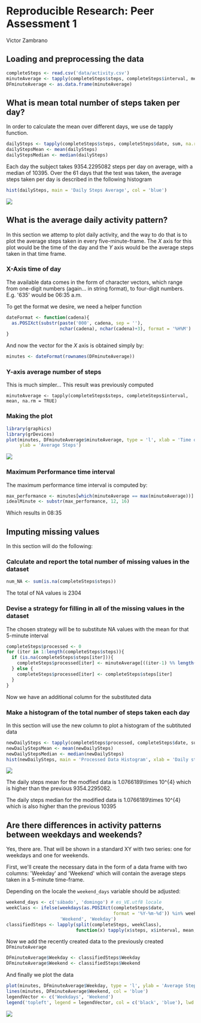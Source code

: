# Reproducible Research: Peer Assessment 1
Victor Zambrano  


## Loading and preprocessing the data

```r
completeSteps <- read.csv('data/activity.csv')
minuteAverage <- tapply(completeSteps$steps, completeSteps$interval, mean, na.rm = TRUE)
DFminuteAverage <- as.data.frame(minuteAverage)
```



## What is mean total number of steps taken per day?

In order to calculate the mean over different days, we use de tapply function.


```r
dailySteps <- tapply(completeSteps$steps, completeSteps$date, sum, na.rm = TRUE)
dailyStepsMean <- mean(dailySteps)
dailyStepsMedian <- median(dailySteps)
```

Each day the subject takes 9354.2295082 steps per day on average, with a
median of 10395. Over the 61 days that the
test was taken, the average steps taken per day is described in the following histogram


```r
hist(dailySteps, main = 'Daily Steps Average', col = 'blue')
```

![](PA1_template_files/figure-html/histogram_chunk-1.png) 


## What is the average daily activity pattern?

In this section we attemp to plot daily activity, and the way to do that is to plot the
average steps taken in every five-minute-frame. The *X* axis for this plot
would be the time of the day and the *Y* axis would be the average steps taken in that
time frame.

### X-Axis time of day

The available data comes in the form of character vectors, which range from one-digit
numbers (again... in string format), to four-digit numbers. E.g. '635' would be 06:35 a.m.

To get the format we desire, we need a helper function


```r
dateFormat <- function(cadena){
  as.POSIXct(substr(paste('000', cadena, sep = ''),
                    nchar(cadena), nchar(cadena)+3), format = '%H%M')
}
```

And now the vector for the *X* axis is obtained simply by:


```r
minutes <- dateFormat(rownames(DFminuteAverage))
```

### Y-axis average number of steps

This is much simpler... This result was previously computed

`minuteAverage <- tapply(completeSteps$steps, completeSteps$interval, mean, na.rm = TRUE)`

### Making the plot


```r
library(graphics)
library(grDevices)
plot(minutes, DFminuteAverage$minuteAverage, type = 'l', xlab = 'Time of day',
     ylab = 'Average Steps')
```

![](PA1_template_files/figure-html/plotting-1.png) 

### Maximum Performance time interval

The maximum performance time interval is computed by:


```r
max_performance <- minutes[which(minuteAverage == max(minuteAverage))]
idealMinute <- substr(max_performance, 12, 16)
```

Which results in 08:35

## Imputing missing values

In this section will do the following:

### Calculate and report the total number of missing values in the dataset 


```r
num_NA <- sum(is.na(completeSteps$steps))
```

The total of NA values is 2304

### Devise a strategy for filling in all of the missing values in the dataset

The chosen strategy will be to substitute NA values with the mean for that 5-minute interval


```r
completeSteps$processed <- 0
for (iter in 1:length(completeSteps$steps)){
  if (is.na(completeSteps$steps[iter])){
    completeSteps$processed[iter] <- minuteAverage[((iter-1) %% length(minuteAverage))+1]
  } else {
    completeSteps$processed[iter] <- completeSteps$steps[iter]
  }
}
```

Now we have an additional column for the substituted data

### Make a histogram of the total number of steps taken each day

In this section will use the new column to plot a histogram of the subtituted data


```r
newDailySteps <- tapply(completeSteps$processed, completeSteps$date, sum)
newDailyStepsMean <- mean(newDailySteps)
newDailyStepsMedian <- median(newDailySteps)
hist(newDailySteps, main = 'Processed Data Histogram', xlab = 'Daily steps',col = 'red')
```

![](PA1_template_files/figure-html/modified_data-1.png) 

The daily steps mean for the modfied data is 1.0766189\times 10^{4} which is higher than the previous 9354.2295082.

The daily steps median for the modified data is 1.0766189\times 10^{4} which is also 
higher than the previous 10395

## Are there differences in activity patterns between weekdays and weekends?

Yes, there are. That will be shown in a standard XY with two series: one for weekdays
and one for weekends.

First, we'll create the necessary data in the form of a data frame with two columns:
'Weekday' and 'Weekend' which will contain the average steps taken in a 5-minute time-frame.

Depending on the locale the `weekend_days` variable
should be adjusted:


```r
weekend_days <- c('sábado', 'domingo') # es_VE.utf8 locale
weekClass <- ifelse(weekdays(as.POSIXct(completeSteps$date,
                                        format = '%Y-%m-%d')) %in% weekend_days,
                    'Weekend', 'Weekday')
classifiedSteps <- lapply(split(completeSteps, weekClass),
                          function(x) tapply(x$steps, x$interval, mean, na.rm = TRUE))
```

Now we add the recently created data to the previously created `DFminuteAverage`


```r
DFminuteAverage$Weekday <- classifiedSteps$Weekday
DFminuteAverage$Weekend <- classifiedSteps$Weekend
```

And finally we plot the data


```r
plot(minutes, DFminuteAverage$Weekday, type = 'l', ylab = 'Average Steps')
lines(minutes, DFminuteAverage$Weekend, col = 'blue')
legendVector <- c('Weekdays', 'Weekend')
legend('topleft', legend = legendVector, col = c('black', 'blue'), lwd = 2)
```

![](PA1_template_files/figure-html/plotting_weekdays-1.png) 

